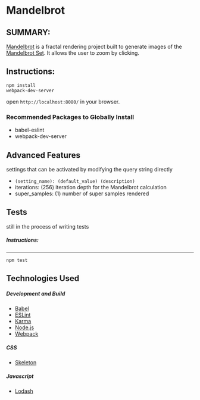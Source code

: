 Mandelbrot
========

SUMMARY:
--------
[Mandelbrot](http://jonathan-potter.github.io/Mandelbrot/) is a fractal rendering project built to generate images of the [Mandelbrot Set](https://en.wikipedia.org/wiki/Mandelbrot_set). It allows the user to zoom by clicking.

Instructions:
--------
```
npm install
webpack-dev-server
```
open `http://localhost:8080/` in your browser.

### Recommended Packages to Globally Install

 * babel-eslint
 * webpack-dev-server

## Advanced Features

settings that can be activated by modifying the query string directly

 * `(setting_name): (default_value) (description)`
 * iterations: (256) iteration depth for the Mandelbrot calculation
 * super_samples: (1) number of super samples rendered

## Tests
still in the process of writing tests

##### Instructions:
--------
```
npm test
```

## Technologies Used
##### Development and Build
 * [Babel](https://babeljs.io/)
 * [ESLint](http://eslint.org/)
 * [Karma](http://karma-runner.github.io/)
 * [Node.js](https://nodejs.org/)
 * [Webpack](http://webpack.github.io/)

##### CSS
 * [Skeleton](http://getskeleton.com/)

##### Javascript
 * [Lodash](https://lodash.com/)
